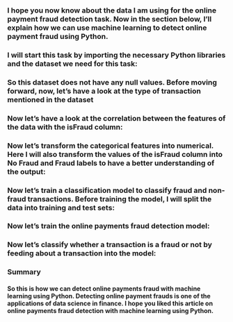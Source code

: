 ### I hope you now know about the data I am using for the online payment fraud detection task. Now in the section below, I’ll explain how we can use machine learning to detect online payment fraud using Python.

### I will start this task by importing the necessary Python libraries and the dataset we need for this task:


### So this dataset does not have any null values. Before moving forward, now, let’s have a look at the type of transaction mentioned in the dataset

### Now let’s have a look at the correlation between the features of the data with the isFraud column:

### Now let’s transform the categorical features into numerical. Here I will also transform the values of the isFraud column into No Fraud and Fraud labels to have a better understanding of the output:


### Now let’s train a classification model to classify fraud and non-fraud transactions. Before training the model, I will split the data into training and test sets:

### Now let’s train the online payments fraud detection model:

### Now let’s classify whether a transaction is a fraud or not by feeding about a transaction into the model:

### Summary
#### So this is how we can detect online payments fraud with machine learning using Python. Detecting online payment frauds is one of the applications of data science in finance. I hope you liked this article on online payments fraud detection with machine learning using Python.
